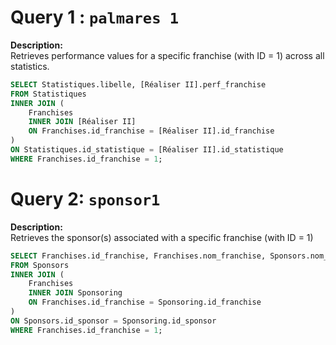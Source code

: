 # Query 1 : `palmares 1`

**Description:**  
Retrieves performance values for a specific franchise (with ID = 1) across all statistics.

```sql
SELECT Statistiques.libelle, [Réaliser II].perf_franchise
FROM Statistiques 
INNER JOIN (
    Franchises 
    INNER JOIN [Réaliser II] 
    ON Franchises.id_franchise = [Réaliser II].id_franchise
) 
ON Statistiques.id_statistique = [Réaliser II].id_statistique
WHERE Franchises.id_franchise = 1;
```

# Query 2: `sponsor1`

**Description:**  
Retrieves the sponsor(s) associated with a specific franchise (with ID = 1)

```sql
SELECT Franchises.id_franchise, Franchises.nom_franchise, Sponsors.nom_sponsor
FROM Sponsors 
INNER JOIN (
    Franchises 
    INNER JOIN Sponsoring 
    ON Franchises.id_franchise = Sponsoring.id_franchise
) 
ON Sponsors.id_sponsor = Sponsoring.id_sponsor
WHERE Franchises.id_franchise = 1;
```